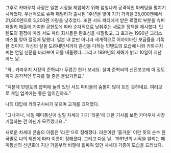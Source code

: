 그후로 카마우치 사장은 일본 시장을 제압하기 위해 엄청나게 공격적인 마케팅을 펼치기 시작했다. 우선적으로 슈퍼 패밀리가 출시된 1주년을 맞아 기기 가격을 25,000엔에서 21,800엔으로 3,200엔 가량을 낮추었다.
또한 서드 파티에게 받은 로열티 부분을 슈퍼 패밀리 매출에 기여한 공헌도에 따라 순차적으로 낮춰주는 새로운 정책을 제시했다.
민텐도의 결정에 따라 서드 파티 회사들은 환호성을 내질렀고, 그 효과는 1990년 크리스마스를 맞아 절정에 달했다. 일본 내 뿐만 아니라 세계적으로 어마어마한 보급률을 기록한 것이다.
자신의 살을 도려내면서까지 혼신을 다하는 민텐도의 모습에 나와 카와구치씨는 연일 신문을 바라보며 혀를 내둘렀다.
그리고 1991년의 새해가 밝고 10일이 지난 어느 날..

"와.. 카마우치 사장이 준혁씨가 두렵긴 한가 보네요. 설마 준혁씨의 선전포고에 이 정도까지 공격적인 투자를 할 줄은 몰랐거든요." 

"덕분에 민텐도의 압력에 눌려 있던 서드 파티들의 숨통이 많이 트인 듯하네요.
여러모로 게임 업계에는 좋은 일이긴하죠." 

나의 대답에 카와구치씨가 웃으며 고개를 끄덕였다.

"그나저나, 내일 패미통신에 실릴 차세대 기기 '라온'에 대한 기사를 보면 카마우치 사장 기절하는 건 아닌가 모르겠네요.." 

새로운 차세대 콘솔의 이름은 '라온'으로 정해졌다. 라온이란 '즐거운' 이란 뜻의 순수 한국말로 나의 제안에 따라 이름이 정해졌다.
그리고 다음 날..
1991년의 시작을 알리는 패미통신의 신년호에 지난 가을부터 비밀에 휩싸여 있던 차세대 기종이 모습을 드러냈다.
